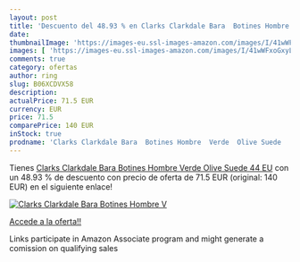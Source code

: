 ```yaml
---
layout: post
title: 'Descuento del 48.93 % en Clarks Clarkdale Bara  Botines Hombre  V'
date: 
thumbnailImage: 'https://images-eu.ssl-images-amazon.com/images/I/41wWFxoGxyL._SL200_.jpg'
images: [ 'https://images-eu.ssl-images-amazon.com/images/I/41wWFxoGxyL._SL200_.jpg' ]
comments: true
category: ofertas
author: ring
slug: B06XCDVX58
description:
actualPrice: 71.5 EUR
currency: EUR
price: 71.5
comparePrice: 140 EUR
inStock: true
prodname: 'Clarks Clarkdale Bara  Botines Hombre  Verde  Olive Suede   44 EU'
---
```


Tienes [Clarks Clarkdale Bara  Botines Hombre  Verde  Olive Suede   44 EU](https://www.amazon.es/dp/B06XCDVX58/?tag=tolees-21) con un 48.93 % de descuento con precio de oferta de 71.5 EUR (original: 140 EUR) en el siguiente enlace!

[![Clarks Clarkdale Bara  Botines Hombre  V](https://images-eu.ssl-images-amazon.com/images/I/41wWFxoGxyL._SL200_.jpg)](https://www.amazon.es/dp/B06XCDVX58/?tag=tolees-21)

[Accede a la oferta!!](https://www.amazon.es/dp/B06XCDVX58/?tag=tolees-21)

Links participate in Amazon Associate program and might generate a comission on qualifying sales


